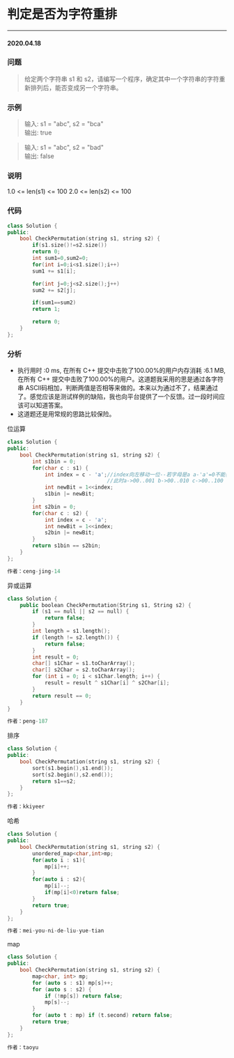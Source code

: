 # 判定是否为字符重排
***
#### 2020.04.18

### 问题
>给定两个字符串 s1 和 s2，请编写一个程序，确定其中一个字符串的字符重新排列后，能否变成另一个字符串。

### 示例
>输入: s1 = "abc", s2 = "bca"                
输出: true                     

>输入: s1 = "abc", s2 = "bad"                   
输出: false                    

### 说明
1.0 <= len(s1) <= 100 
2.0 <= len(s2) <= 100 

### 代码
```c++
class Solution {
public:
    bool CheckPermutation(string s1, string s2) {
        if(s1.size()!=s2.size())
        return 0;
        int sum1=0,sum2=0;
        for(int i=0;i<s1.size();i++)
        sum1 += s1[i];

        for(int j=0;j<s2.size();j++)
        sum2 += s2[j];

        if(sum1==sum2)
        return 1;

        return 0;
    }
};
```

### 分析
 - 执行用时 :0 ms, 在所有 C++ 提交中击败了100.00%的用户内存消耗 :6.1 MB, 在所有 C++ 提交中击败了100.00%的用户。这道题我采用的思是通过各字符串
   ASCII码相加，判断两值是否相等来做的。本来以为通过不了，结果通过了。感觉应该是测试样例的缺陷，我也向平台提供了一个反馈。过一段时间应该可以知道答案。
 - 这道题还是用常规的思路比较保险。
 
位运算
```c++
class Solution {
public:
    bool CheckPermutation(string s1, string s2) {
        int s1bin = 0;
        for(char c : s1) {
            int index = c - 'a';//index向左移动一位--若字母是a a-'a'=0不能表示a出现过于是向左移动一位
                                //此时a->00..001 b->00..010 c->00..100 .........
            int newBit = 1<<index;
            s1bin |= newBit;  
        }
        int s2bin = 0;
        for(char c : s2) {
            int index = c - 'a';
            int newBit = 1<<index;
            s2bin |= newBit;  
        }
        return s1bin == s2bin;
    }
};

作者：ceng-jing-14
```

异或运算
```c++
class Solution {
    public boolean CheckPermutation(String s1, String s2) {
        if (s1 == null || s2 == null) {
            return false;
        }
        int length = s1.length();
        if (length != s2.length()) {
            return false;
        }
        int result = 0;
        char[] s1Char = s1.toCharArray();
        char[] s2Char = s2.toCharArray();
        for (int i = 0; i < s1Char.length; i++) {
            result = result ^ s1Char[i] ^ s2Char[i];
        }
        return result == 0;
    }
}

作者：peng-187
```

排序
```c++
class Solution {
public:
    bool CheckPermutation(string s1, string s2) {
        sort(s1.begin(),s1.end());
        sort(s2.begin(),s2.end());
        return s1==s2;
    }
};

作者：kkiyeer
```

哈希
```c++
class Solution {
public:
    bool CheckPermutation(string s1, string s2) {
        unordered_map<char,int>mp;
        for(auto i : s1){
            mp[i]++;
        }
        for(auto i : s2){
            mp[i]--;
            if(mp[i]<0)return false;
        }
        return true;
    }
};

作者：mei-you-ni-de-liu-yue-tian
```

map
```c++
class Solution {
public:
    bool CheckPermutation(string s1, string s2) {
        map<char, int> mp;
        for (auto s : s1) mp[s]++;
        for (auto s : s2) {
            if (!mp[s]) return false;
            mp[s]--;
        }
        for (auto t : mp) if (t.second) return false;
        return true;
    }
};

作者：taoyu
